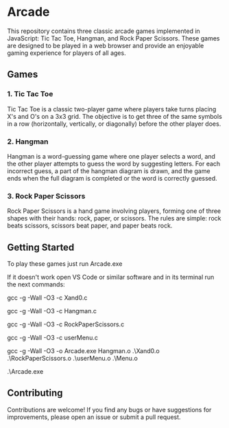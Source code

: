 # Arcade

This repository contains three classic arcade games implemented in JavaScript: Tic Tac Toe, Hangman, and Rock Paper Scissors. These games are designed to be played in a web browser and provide an enjoyable gaming experience for players of all ages.

## Games

### 1. Tic Tac Toe

Tic Tac Toe is a classic two-player game where players take turns placing X's and O's on a 3x3 grid. The objective is to get three of the same symbols in a row (horizontally, vertically, or diagonally) before the other player does.

### 2. Hangman

Hangman is a word-guessing game where one player selects a word, and the other player attempts to guess the word by suggesting letters. For each incorrect guess, a part of the hangman diagram is drawn, and the game ends when the full diagram is completed or the word is correctly guessed.

### 3. Rock Paper Scissors

Rock Paper Scissors is a hand game involving players, forming one of three shapes with their hands: rock, paper, or scissors. The rules are simple: rock beats scissors, scissors beat paper, and paper beats rock.

## Getting Started

To play these games just run Arcade.exe

If it doesn't work open VS Code or similar software and in its terminal run the next commands:

gcc -g -Wall -O3 -c Xand0.c

gcc -g -Wall -O3 -c Hangman.c

gcc -g -Wall -O3 -c RockPaperScissors.c

gcc -g -Wall -O3 -c userMenu.c

gcc -g -Wall -O3 -o Arcade.exe Hangman.o .\Xand0.o .\RockPaperScissors.o .\userMenu.o .\Menu.o

.\Arcade.exe



## Contributing

Contributions are welcome! If you find any bugs or have suggestions for improvements, please open an issue or submit a pull request.

